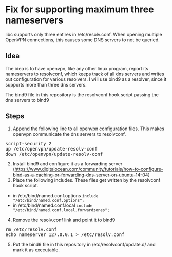 Fix for supporting maximum three nameservers
==============

libc supports only three entires in /etc/resolv.conf. When opening multiple OpenVPN connections, this causes some DNS servers to not be queried.

Idea
-----
The idea is to have openvpn, like any other linux program, report its nameservers to resolvconf, which keeps track of all dns servers and writes out configuration for various resolvers. I will use bind9 as a resolver, since it supports more than three dns servers. 

The bind9 file in this repository is the resolvconf hook script passing the dns servers to bind9

Steps
----
1. Append the following line to all openvpn configuration files. This makes openvpn communicate the dns servers to resolvconf.
<pre>
script-security 2
up /etc/openvpn/update-resolv-conf
down /etc/openvpn/update-resolv-conf
</pre>
2. Install bind9 and configure it as a forwarding server (https://www.digitalocean.com/community/tutorials/how-to-configure-bind-as-a-caching-or-forwarding-dns-server-on-ubuntu-14-04)
3. Place the following includes. These files get written by the resolvconf hook script.
  - in /etc/bind/named.conf.options <code>include "/etc/bind/named.conf.options";</code>
  - in /etc/bind/named.conf.local <code>include "/etc/bind/named.conf.local.forwardzones";</code>
4. Remove the resolv.conf link and point it to bind9
<pre>
rm /etc/resolv.conf
echo nameserver 127.0.0.1 > /etc/resolv.conf
</pre>
5. Put the bind9 file in this repository in /etc/resolvconf/update.d/ and mark it as executable. 
